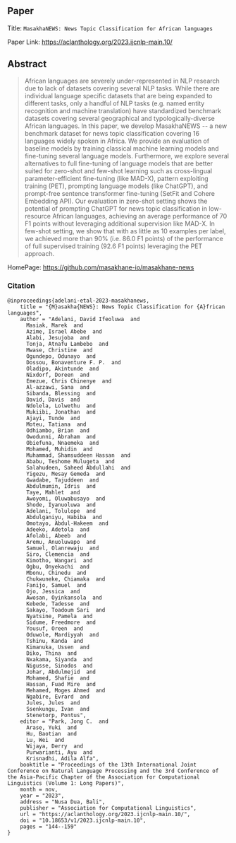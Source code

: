 # 

## Paper
Title: `MasakhaNEWS: News Topic Classification for African languages`

Paper Link: https://aclanthology.org/2023.ijcnlp-main.10/

## Abstract
>African languages are severely under-represented in NLP research due to lack of datasets covering several NLP tasks. While there are individual language specific datasets that are being expanded to different tasks, only a handful of NLP tasks (e.g. named entity recognition and machine translation) have standardized benchmark datasets covering several geographical and typologically-diverse African languages. In this paper, we develop MasakhaNEWS -- a new benchmark dataset for news topic classification covering 16 languages widely spoken in Africa. We provide an evaluation of baseline models by training classical machine learning models and fine-tuning several language models. Furthermore, we explore several alternatives to full fine-tuning of language models that are better suited for zero-shot and few-shot learning such as cross-lingual parameter-efficient fine-tuning (like MAD-X), pattern exploiting training (PET), prompting language models (like ChatGPT), and prompt-free sentence transformer fine-tuning (SetFit and Cohere Embedding API). Our evaluation in zero-shot setting shows the potential of prompting ChatGPT for news topic classification in low-resource African languages, achieving an average performance of 70 F1 points without leveraging additional supervision like MAD-X. In few-shot setting, we show that with as little as 10 examples per label, we achieved more than 90% (i.e. 86.0 F1 points) of the performance of full supervised training (92.6 F1 points) leveraging the PET approach.

HomePage: https://github.com/masakhane-io/masakhane-news

### Citation

```
@inproceedings{adelani-etal-2023-masakhanews,
    title = "{M}asakha{NEWS}: News Topic Classification for {A}frican languages",
    author = "Adelani, David Ifeoluwa  and
      Masiak, Marek  and
      Azime, Israel Abebe  and
      Alabi, Jesujoba  and
      Tonja, Atnafu Lambebo  and
      Mwase, Christine  and
      Ogundepo, Odunayo  and
      Dossou, Bonaventure F. P.  and
      Oladipo, Akintunde  and
      Nixdorf, Doreen  and
      Emezue, Chris Chinenye  and
      Al-azzawi, Sana  and
      Sibanda, Blessing  and
      David, Davis  and
      Ndolela, Lolwethu  and
      Mukiibi, Jonathan  and
      Ajayi, Tunde  and
      Moteu, Tatiana  and
      Odhiambo, Brian  and
      Owodunni, Abraham  and
      Obiefuna, Nnaemeka  and
      Mohamed, Muhidin  and
      Muhammad, Shamsuddeen Hassan  and
      Ababu, Teshome Mulugeta  and
      Salahudeen, Saheed Abdullahi  and
      Yigezu, Mesay Gemeda  and
      Gwadabe, Tajuddeen  and
      Abdulmumin, Idris  and
      Taye, Mahlet  and
      Awoyomi, Oluwabusayo  and
      Shode, Iyanuoluwa  and
      Adelani, Tolulope  and
      Abdulganiyu, Habiba  and
      Omotayo, Abdul-Hakeem  and
      Adeeko, Adetola  and
      Afolabi, Abeeb  and
      Aremu, Anuoluwapo  and
      Samuel, Olanrewaju  and
      Siro, Clemencia  and
      Kimotho, Wangari  and
      Ogbu, Onyekachi  and
      Mbonu, Chinedu  and
      Chukwuneke, Chiamaka  and
      Fanijo, Samuel  and
      Ojo, Jessica  and
      Awosan, Oyinkansola  and
      Kebede, Tadesse  and
      Sakayo, Toadoum Sari  and
      Nyatsine, Pamela  and
      Sidume, Freedmore  and
      Yousuf, Oreen  and
      Oduwole, Mardiyyah  and
      Tshinu, Kanda  and
      Kimanuka, Ussen  and
      Diko, Thina  and
      Nxakama, Siyanda  and
      Nigusse, Sinodos  and
      Johar, Abdulmejid  and
      Mohamed, Shafie  and
      Hassan, Fuad Mire  and
      Mehamed, Moges Ahmed  and
      Ngabire, Evrard  and
      Jules, Jules  and
      Ssenkungu, Ivan  and
      Stenetorp, Pontus",
    editor = "Park, Jong C.  and
      Arase, Yuki  and
      Hu, Baotian  and
      Lu, Wei  and
      Wijaya, Derry  and
      Purwarianti, Ayu  and
      Krisnadhi, Adila Alfa",
    booktitle = "Proceedings of the 13th International Joint Conference on Natural Language Processing and the 3rd Conference of the Asia-Pacific Chapter of the Association for Computational Linguistics (Volume 1: Long Papers)",
    month = nov,
    year = "2023",
    address = "Nusa Dua, Bali",
    publisher = "Association for Computational Linguistics",
    url = "https://aclanthology.org/2023.ijcnlp-main.10/",
    doi = "10.18653/v1/2023.ijcnlp-main.10",
    pages = "144--159"
}
```

